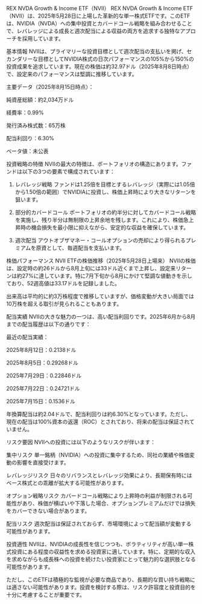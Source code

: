 REX NVDA Growth & Income ETF（NVII）
REX NVDA Growth & Income ETF（NVII）は、2025年5月28日に上場した革新的な単一株式ETFです。このETFは、NVIDIA（NVDA）への集中投資とカバードコール戦略を組み合わせることで、レバレッジによる成長と週次配当による収益の両方を追求する独特なアプローチを採用しています。

基本情報
NVIIは、プライマリーな投資目標として週次配当の支払いを掲げ、セカンダリーな目標としてNVIDIA株式の日次パフォーマンスの105%から150%の投資成果を追求しています。現在の株価は約32.97ドル（2025年8月8日時点）で、設定来のパフォーマンスは堅調に推移しています。

主要データ（2025年8月15日時点）：

純資産総額：約2,034万ドル

経費率：0.99%

発行済み株式数：65万株

配当利回り：6.30%

ベータ値：未公表

投資戦略の特徴
NVIIの最大の特徴は、ポートフォリオの構造にあります。ファンドは以下の3つの要素で構成されています：

1. レバレッジ戦略
ファンドは1.25倍を目標とするレバレッジ（実際には1.05倍から1.50倍の範囲）でNVIDIAに投資し、株価上昇時により大きなリターンを狙います。

2. 部分的カバードコール
ポートフォリオの約半分に対してカバードコール戦略を実施し、残り半分は無制限の上昇余地を残します。これにより、株価急上昇時の機会損失を最小限に抑えながら、安定的な収益を確保しています。

3. 週次配当
アウトオブザマネー・コールオプションの売却により得られるプレミアムを原資として、毎週配当を支払います。

株価パフォーマンス
NVII ETFの株価推移（2025年5月28日上場来）
NVIIの株価は、設定時の約26ドルから8月上旬には33ドル近くまで上昇し、設定来リターンは約27%に達しています。特に7月下旬から8月にかけて堅調な値動きを示しており、52週高値は33.17ドルを記録しました。

出来高は平均的に約3万株程度で推移していますが、価格変動が大きい局面では10万株を超える取引が見られることもあります。

配当実績
NVIIの大きな魅力の一つは、高い配当利回りです。2025年6月から8月までの配当履歴は以下の通りです：

最近の配当実績：

2025年8月12日：0.2138ドル

2025年8月5日：0.29268ドル

2025年7月29日：0.22846ドル

2025年7月22日：0.24721ドル

2025年7月15日：0.1536ドル

年換算配当は約2.04ドルで、配当利回りは約6.30%となっています。ただし、現在の配当は100%資本の返還（ROC）とされており、将来の配当は保証されていません。

リスク要因
NVIIへの投資には以下のようなリスクが伴います：

集中リスク
単一銘柄（NVIDIA）への投資に集中するため、同社の業績や株価変動の影響を直接受けます。

レバレッジリスク
日々のリバランスとレバレッジ効果により、長期保有時にはベース株式との乖離が拡大する可能性があります。

オプション戦略リスク
カバードコール戦略により上昇時の利益が制限される可能性があり、株価が横ばいや下落した場合、オプションプレミアムだけでは損失をカバーできない場合があります。

配当リスク
週次配当は保証されておらず、市場環境によって配当額が変動する可能性があります。

投資適性
NVIIは、NVIDIAの成長性を信じつつも、ボラティリティが高い単一株式投資にある程度の収益性を求める投資家に適しています。特に、定期的な収入を求めながらも成長株への投資を続けたい投資家にとって魅力的な選択肢となる可能性があります。

ただし、このETFは積極的な監視が必要な商品であり、長期的な買い持ち戦略には適さない可能性があります。投資を検討する際は、リスク許容度と投資目的を十分に考慮することが重要です。